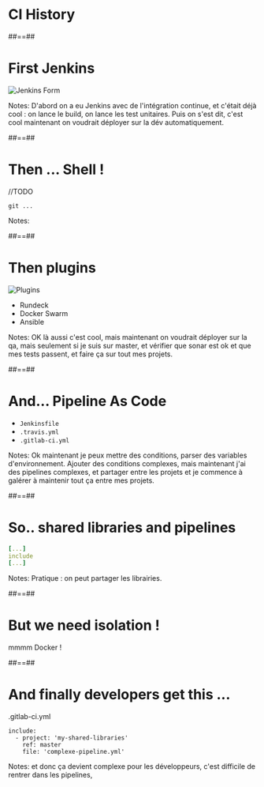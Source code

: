 <!-- .slide: class="transition-white sfeir-bg-red" -->

# CI History 

##==##

# First Jenkins

![Jenkins Form](./assets/images/jks-create-job.png)

Notes: D'abord on a eu Jenkins avec de l'intégration continue, et c'était déjà cool : on lance le build, on lance les test unitaires. Puis on s'est dit, c'est cool maintenant on voudrait déployer sur la dév automatiquement. 

##==##

# Then ... Shell !

//TODO

```shell script
git ...
```
Notes: 

##==##

# Then plugins 

![Plugins](./assets/images/jks-rundeck-config.png)

* Rundeck
* Docker Swarm
* Ansible

Notes: OK là aussi c'est cool, mais maintenant on voudrait déployer sur la qa, mais seulement si je suis sur master, et vérifier que sonar est ok et que mes tests passent, et faire ça sur tout mes projets.

##==##

# And... Pipeline As Code

* `Jenkinsfile`
* `.travis.yml`
* `.gitlab-ci.yml`

Notes: Ok maintenant je peux mettre des conditions, parser des variables d'environnement. Ajouter des conditions complexes, mais maintenant j'ai des pipelines complexes, et partager entre les projets et je commence à galérer à maintenir tout ça entre mes projets.

##==##

# So.. shared libraries and pipelines 

```yaml
[...]
include
[...]
```

Notes: Pratique : on peut partager les librairies.

##==##

# But we need isolation !

mmmm Docker !

##==##

# And finally developers get this ... 

.gitlab-ci.yml
``` 
include:
  - project: 'my-shared-libraries'
    ref: master
    file: 'complexe-pipeline.yml'
``` 

Notes: et donc ça devient complexe pour les développeurs, c'est difficile de rentrer dans les pipelines, 